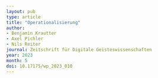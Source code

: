 ```yaml
---
layout: pub
type: article
title: "Operationalisierung"
author:
- Benjamin Krautter
- Axel Pichler
- Nils Reiter
journal: Zeitschrift für Digitale Geisteswissenschaften
year: 2023
month: 5
doi: 10.17175/wp_2023_010
---
```



